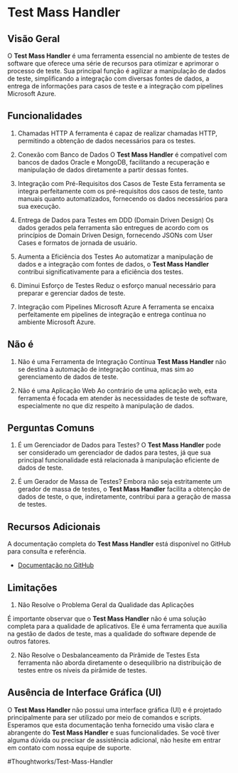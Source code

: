 # Test Mass Handler

## Visão Geral

O **Test Mass Handler** é uma ferramenta essencial no ambiente de testes de software que oferece uma série de recursos para otimizar e aprimorar o processo de teste. Sua principal função é agilizar a manipulação de dados de teste, simplificando a integração com diversas fontes de dados, a entrega de informações para casos de teste e a integração com pipelines Microsoft Azure.

## Funcionalidades

1. Chamadas HTTP
A ferramenta é capaz de realizar chamadas HTTP, permitindo a obtenção de dados necessários para os testes.

2. Conexão com Banco de Dados
O **Test Mass Handler** é compatível com bancos de dados Oracle e MongoDB, facilitando a recuperação e manipulação de dados diretamente a partir dessas fontes.

3. Integração com Pré-Requisitos dos Casos de Teste
Esta ferramenta se integra perfeitamente com os pré-requisitos dos casos de teste, tanto manuais quanto automatizados, fornecendo os dados necessários para sua execução.

4. Entrega de Dados para Testes em DDD (Domain Driven Design)
Os dados gerados pela ferramenta são entregues de acordo com os princípios de Domain Driven Design, fornecendo JSONs com User Cases e formatos de jornada de usuário.

5. Aumenta a Eficiência dos Testes
Ao automatizar a manipulação de dados e a integração com fontes de dados, o **Test Mass Handler** contribui significativamente para a eficiência dos testes.

6. Diminui Esforço de Testes
Reduz o esforço manual necessário para preparar e gerenciar dados de teste.

7. Integração com Pipelines Microsoft Azure
A ferramenta se encaixa perfeitamente em pipelines de integração e entrega contínua no ambiente Microsoft Azure.


## Não é

1. Não é uma Ferramenta de Integração Contínua
**Test Mass Handler** não se destina à automação de integração contínua, mas sim ao gerenciamento de dados de teste.

2. Não é uma Aplicação Web
Ao contrário de uma aplicação web, esta ferramenta é focada em atender às necessidades de teste de software, especialmente no que diz respeito à manipulação de dados.

## Perguntas Comuns

1. É um Gerenciador de Dados para Testes?
O **Test Mass Handler** pode ser considerado um gerenciador de dados para testes, já que sua principal funcionalidade está relacionada à manipulação eficiente de dados de teste.

2. É um Gerador de Massa de Testes?
Embora não seja estritamente um gerador de massa de testes, o **Test Mass Handler** facilita a obtenção de dados de teste, o que, indiretamente, contribui para a geração de massa de testes.

## Recursos Adicionais

A documentação completa do **Test Mass Handler** está disponível no GitHub para consulta e referência.
* [Documentação no GitHub](https://github.com/seu-reposit%C3%B3rio)

## Limitações

1. Não Resolve o Problema Geral da Qualidade das Aplicações

É importante observar que o **Test Mass Handler** não é uma solução completa para a qualidade de aplicativos. Ele é uma ferramenta que auxilia na gestão de dados de teste, mas a qualidade do software depende de outros fatores.

2. Não Resolve o Desbalanceamento da Pirâmide de Testes
Esta ferramenta não aborda diretamente o desequilíbrio na distribuição de testes entre os níveis da pirâmide de testes.

## Ausência de Interface Gráfica (UI)

O **Test Mass Handler** não possui uma interface gráfica (UI) e é projetado principalmente para ser utilizado por meio de comandos e scripts.
Esperamos que esta documentação tenha fornecido uma visão clara e abrangente do **Test Mass Handler** e suas funcionalidades. Se você tiver alguma dúvida ou precisar de assistência adicional, não hesite em entrar em contato com nossa equipe de suporte.


#Thoughtworks/Test-Mass-Handler
